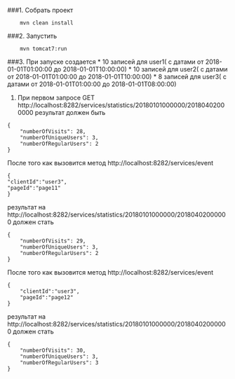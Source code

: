###1. Собрать проект
```
    mvn clean install
```
###2. Запустить
```
    mvn tomcat7:run
```
###3. При запуске создается
    * 10 записей для user1( с датами от 2018-01-01T01:00:00 до 2018-01-01T10:00:00)
    * 10 записей для user2( с датами от 2018-01-01T01:00:00 до 2018-01-01T10:00:00)
    * 8 записей для user3( с датами от 2018-01-01T01:00:00 до 2018-01-01T08:00:00)
        
1. При первом запросе GET http://localhost:8282/services/statistics/20180101000000/20180402000000
результат должен быть
```
{
    "numberOfVisits": 28,
    "numberOfUniqueUsers": 3,
    "numberOfRegularUsers": 2
}
```
После того как вызовится метод http://localhost:8282/services/event
```
{
"clientId":"user3",
"pageId":"page11"
}
```
результат на http://localhost:8282/services/statistics/20180101000000/20180402000000 должен стать
```
{
    "numberOfVisits": 29,
    "numberOfUniqueUsers": 3,
    "numberOfRegularUsers": 2
}
```
После того как вызовится метод http://localhost:8282/services/event
```
{
    "clientId":"user3",
    "pageId":"page12"
}
```
результат на http://localhost:8282/services/statistics/20180101000000/20180402000000 должен стать
```
{
    "numberOfVisits": 30,
    "numberOfUniqueUsers": 3,
    "numberOfRegularUsers": 3
}
```